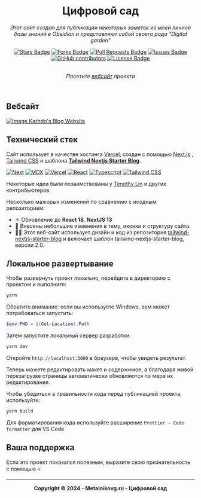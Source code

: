 <h1 align="center">Цифровой сад</h1>
<p align="center"><i>Этот сайт создан для публикации некоторых заметок из моей личной базы знаний в Obsidian и представляют собой своего рода "Digital garden"</i></p>

<div align="center">
    <a href="https://github.com/metgen/metalnikovg.ru/stargazers"><img src="https://img.shields.io/github/stars/metgen/metalnikovg.ru" alt="Stars Badge"/></a>
    <a href="https://github.com/metgen/metalnikovg.ru/network/members"><img src="https://img.shields.io/github/forks/metgen/metalnikovg.ru" alt="Forks Badge"/></a>
    <a href="https://github.com/metgen/metalnikovg.ru/pulls"><img src="https://img.shields.io/github/issues-pr/metgen/metalnikovg.ru" alt="Pull Requests Badge"/></a>
    <a href="https://github.com/metgen/metalnikovg.ru/issues"><img src="https://img.shields.io/github/issues/metgen/metalnikovg.ru" alt="Issues Badge"/></a>
    <a href="https://github.com/metgen/metalnikovg.ru/graphs/contributors"><img alt="GitHub contributors" src="https://img.shields.io/github/contributors/metgen/metalnikovg.ru?color=2b9348"></a>
    <a href="https://github.com/metgen/metalnikovg.ru/blob/main/LICENSE"><img src="https://img.shields.io/github/license/metgen/metalnikovg.ru?color=2b9348" alt="License Badge"/></a>
</div>
<br>
<p align="center"><i>Посетите <a href="https://metalnikovg.ru">вебсайт</a> проекта</i></p>
<br>

## Вебсайт

<a href="https://metalnikovg-ru.vercel.app"><img src="https://raw.githubusercontent.com/metgen/metalnikovg.ru/main/public/static/images/projects/digital_garden.png" alt="Image Karhdo's Blog Website" /></a>

## Технический стек

Сайт использует в качестве хостинга [Vercel](https://vercel.com/), создан с помощью [Next.js](https://nextjs.org/) , [Tailwind CSS](https://tailwindcss.com/) и шаблона [**Tailwind Nextjs Starter Blog**](https://tailwind-nextjs-starter-blog.vercel.app/).

[![Next][Next.js]][Next-url] [![MDX][MDX]][MDX-url] [![Vercel][Vercel]][Vercel-url] [![React][React]][React-url] [![Typescript][Typescript]][Typescript-url] [![Tailwind CSS][Tailwind CSS]][Tailwind CSS-url] 

Некоторые идеи были позаимствованы у [Timothy Lin](https://twitter.com/timlrxx) и других контрибьютеров.

Несколько мажорых изменений по сравнению с исодным репозиторием:

- ⚛️ Обновление до **React 18**, **NextJS 13**
- 👀 Внесены небольшие изменения в тему, иконки и структуру сайта.
- 👨‍💻 Этот веб-сайт использует дизайн и код из репозитория [tailwind-nextjs-starter-blog](https://github.com/timlrx/tailwind-nextjs-starter-blog)
  и включает шаблон tailwind-nextjs-starter-blog, версии 2.0.

## Локальное развертывание

Чтобы развернуть проект локально, перейдите в директорию с проектом и выполните:

```bash
yarn
```

Обратите внимание: если вы используете Windows, вам может потребоваться запустить:

```powershell
$env:PWD = $(Get-Location).Path
```

Затем запустите локальный сервер разработки:

```bash
yarn dev
```

Откройте `http://localhost:3000` в браузере, чтобы увидеть результат.

Теперь можете редактировать макет и содержимое, а благодаря живой перезагрузке страницы автоматически обновляются по мере их редактирования.

Чтобы убедиться в правильности кода перед публикацией проекта, используйте:

```bash
yarn build
```
Для форматирования кода используйте расширение `Prettier - Code formatter` для VS Code

## Ваша поддержка

Если это проект показался полезным, выразите свою признательность с помощью ⭐

---

<p align="center"><b>Copyright © 2024 - Metalnikovg.ru - Цифровой сад</b></p>

<!-- MARKDOWN LINKS & IMAGES -->
<!-- https://www.markdownguide.org/basic-syntax/#reference-style-links -->
[Next.js]: https://img.shields.io/badge/next.js-000000?style=for-the-badge&logo=nextdotjs&logoColor=white
[Next-url]: https://nextjs.org/
[Typescript]: https://img.shields.io/badge/TypeScript-3178C6?style=for-the-badge&logo=typescript&logoColor=white
[Typescript-url]: https://www.typescriptlang.org/
[Tailwind CSS]: https://img.shields.io/badge/Tailwind_CSS-38B2AC?style=for-the-badge&logo=tailwind-css&logoColor=white
[Tailwind CSS-url]: https://tailwindcss.com/
[MDX]: https://img.shields.io/badge/MDX-000000?style=for-the-badge&logo=mdx&logoColor=white
[MDX-url]: https://mdxjs.com/
[React]: https://img.shields.io/badge/React-20232A?style=for-the-badge&logo=react&logoColor=61DAFB
[React-url]: https://reactjs.org/
[Vercel]: https://img.shields.io/badge/Vercel-000000?style=for-the-badge&logo=vercel&logoColor=white
[Vercel-url]: https://vercel.com/

